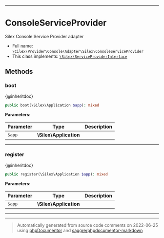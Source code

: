 ***

# ConsoleServiceProvider

Silex Console Service Provider adapter



* Full name: `\Cilex\Provider\Console\Adapter\Silex\ConsoleServiceProvider`
* This class implements:
[`\Silex\ServiceProviderInterface`](../../../../../Silex/ServiceProviderInterface.md)




## Methods


### boot

{@inheritdoc}

```php
public boot(\Silex\Application $app): mixed
```








**Parameters:**

| Parameter | Type | Description |
|-----------|------|-------------|
| `$app` | **\Silex\Application** |  |




***

### register

{@inheritdoc}

```php
public register(\Silex\Application $app): mixed
```








**Parameters:**

| Parameter | Type | Description |
|-----------|------|-------------|
| `$app` | **\Silex\Application** |  |




***


***
> Automatically generated from source code comments on 2022-06-25 using [phpDocumentor](http://www.phpdoc.org/) and [saggre/phpdocumentor-markdown](https://github.com/Saggre/phpDocumentor-markdown)
